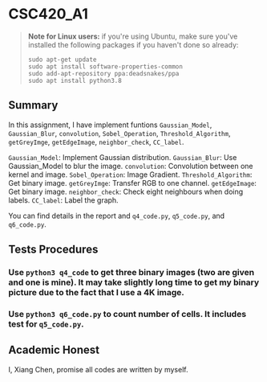 # CSC420_A1
> **Note for Linux users:** if you're using Ubuntu, make sure you've installed the following packages if
> you haven't done so already:
>
>     sudo apt-get update
>     sudo apt install software-properties-common
>     sudo add-apt-repository ppa:deadsnakes/ppa
>     sudo apt install python3.8


## Summary
In this assignment, I have implement funtions `Gaussian_Model`, `Gaussian_Blur`, `convolution`, `Sobel_Operation`, `Threshold_Algorithm`, `getGreyImge`, `getEdgeImage`, `neighbor_check`, `CC_label`.

`Gaussian_Model`: Implement Gaussian distribution.
`Gaussian_Blur`: Use Gaussian_Model to blur the image.
`convolution`: Convolution between one kernel and image.
`Sobel_Operation`: Image Gradient.
`Threshold_Algorithm`: Get binary image.
`getGreyImge`: Transfer RGB to one channel.
`getEdgeImage`: Get binary image.
`neighbor_check`: Check eight neighbours when doing labels.
`CC_label`: Label the graph.

You can find details in the report and `q4_code.py`, `q5_code.py`, and `q6_code.py`.

## Tests Procedures

### Use `python3 q4_code` to get three binary images (two are given and one is mine). It may take slightly long time to get my binary picture due to the fact that I use a 4K image.

### Use `python3 q6_code.py` to count number of cells. It includes test for `q5_code.py`.

## Academic Honest
I, Xiang Chen,  promise all codes are written by myself.
